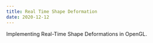 ```yaml
---
title: Real Time Shape Deformation
date: 2020-12-12
---
```

Implementing Real-Time Shape Deformations in OpenGL.
